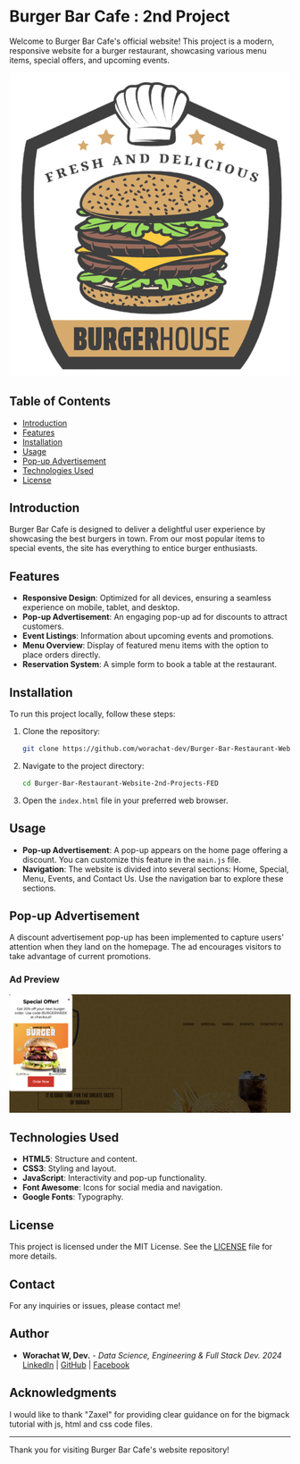 # Burger Bar Cafe : 2nd Project

Welcome to Burger Bar Cafe's official website! This project is a modern, responsive website for a burger restaurant, showcasing various menu items, special offers, and upcoming events.

![Burger Bar Cafe](assets/logo-dark.png)

## Table of Contents

- [Introduction](#introduction)
- [Features](#features)
- [Installation](#installation)
- [Usage](#usage)
- [Pop-up Advertisement](#pop-up-advertisement)
- [Technologies Used](#technologies-used)
- [License](#license)

## Introduction

Burger Bar Cafe is designed to deliver a delightful user experience by showcasing the best burgers in town. From our most popular items to special events, the site has everything to entice burger enthusiasts.

## Features

- **Responsive Design**: Optimized for all devices, ensuring a seamless experience on mobile, tablet, and desktop.
- **Pop-up Advertisement**: An engaging pop-up ad for discounts to attract customers.
- **Event Listings**: Information about upcoming events and promotions.
- **Menu Overview**: Display of featured menu items with the option to place orders directly.
- **Reservation System**: A simple form to book a table at the restaurant.

## Installation

To run this project locally, follow these steps:

1. Clone the repository:
   ```bash
   git clone https://github.com/worachat-dev/Burger-Bar-Restaurant-Website-2nd-Projects-FED.git
   ```
2. Navigate to the project directory:
   ```bash
   cd Burger-Bar-Restaurant-Website-2nd-Projects-FED
   ```
3. Open the `index.html` file in your preferred web browser.

## Usage

- **Pop-up Advertisement**: A pop-up appears on the home page offering a discount. You can customize this feature in the `main.js` file.
- **Navigation**: The website is divided into several sections: Home, Special, Menu, Events, and Contact Us. Use the navigation bar to explore these sections.

## Pop-up Advertisement

A discount advertisement pop-up has been implemented to capture users' attention when they land on the homepage. The ad encourages visitors to take advantage of current promotions.

### Ad Preview
![Discount Ad](assets/ad-image.png)

## Technologies Used

- **HTML5**: Structure and content.
- **CSS3**: Styling and layout.
- **JavaScript**: Interactivity and pop-up functionality.
- **Font Awesome**: Icons for social media and navigation.
- **Google Fonts**: Typography.

## License

This project is licensed under the MIT License. See the [LICENSE](LICENSE) file for more details.

## Contact

For any inquiries or issues, please contact me!

## Author

- **Worachat W, Dev.** - *Data Science, Engineering & Full Stack Dev. 2024*  
  [LinkedIn](https://www.linkedin.com/in/brainwaves-your-ai-playground-82155961/) | [GitHub](https://github.com/worachat-dev) | [Facebook](https://web.facebook.com/NutriCious.Thailand)

## Acknowledgments

I would like to thank "Zaxel" for providing clear guidance on for the bigmack tutorial with js, html and css code files.


---
Thank you for visiting Burger Bar Cafe's website repository!
